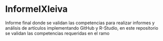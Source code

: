 # InformeIXleiva
Informe final  donde se validan las competencias para realizar informes y análisis de artículos implementando GitHub y R-Studio, en este repositorio se validan las competencias requeridas en el ramo
